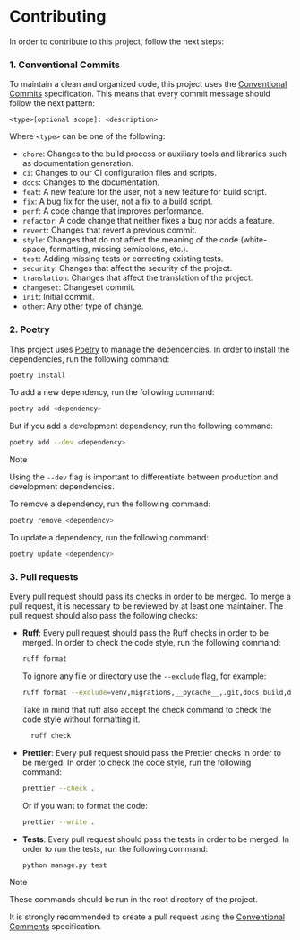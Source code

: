 # Contributing

In order to contribute to this project, follow the next steps:

### 1. Conventional Commits

To maintain a clean and organized code, this project uses
the [Conventional Commits](https://www.conventionalcommits.org/en/v1.0.0/) specification. This means that every commit
message should follow the next pattern:

```
<type>[optional scope]: <description>
```

Where `<type>` can be one of the following:

- `chore`: Changes to the build process or auxiliary tools and libraries such as documentation generation.
- `ci`: Changes to our CI configuration files and scripts.
- `docs`: Changes to the documentation.
- `feat`: A new feature for the user, not a new feature for build script.
- `fix`: A bug fix for the user, not a fix to a build script.
- `perf`: A code change that improves performance.
- `refactor`: A code change that neither fixes a bug nor adds a feature.
- `revert`: Changes that revert a previous commit.
- `style`: Changes that do not affect the meaning of the code (white-space, formatting, missing semicolons, etc.).
- `test`: Adding missing tests or correcting existing tests.
- `security`: Changes that affect the security of the project.
- `translation`: Changes that affect the translation of the project.
- `changeset`: Changeset commit.
- `init`: Initial commit.
- `other`: Any other type of change.

### 2. Poetry

This project uses [Poetry](https://python-poetry.org/) to manage the dependencies. In order to install the dependencies,
run the following command:

```bash
poetry install
```

To add a new dependency, run the following command:

```bash
poetry add <dependency>
```

But if you add a development dependency, run the following command:

```bash
poetry add --dev <dependency>
```

> [!NOTE]
> Using the `--dev` flag is important to differentiate between production and development dependencies.

To remove a dependency, run the following command:

```bash
poetry remove <dependency>
```

To update a dependency, run the following command:

```bash
poetry update <dependency>
```

### 3. Pull requests

Every pull request should pass its checks in order to be merged. To merge a pull request, it is necessary to be reviewed
by at least one maintainer. The pull request should also pass the following checks:

- **Ruff**: Every pull request should pass the Ruff checks in order to be merged. In order to check the code style, run the
  following command:
  ```bash
  ruff format
  ```
  To ignore any file or directory use the `--exclude` flag, for example:
  ```bash
  ruff format --exclude=venv,migrations,__pycache__,.git,docs,build,dist
  ```
  Take in mind that ruff also accept the check command to check the code style without formatting it.
  ```bash
    ruff check
    ```
- **Prettier**: Every pull request should pass the Prettier checks in order to be merged. In order to check the code style,
  run the following command:
  ```bash
  prettier --check .
  ```
  Or if you want to format the code:
  ```bash
  prettier --write .
  ```
- **Tests**: Every pull request should pass the tests in order to be merged. In order to run the tests, run the following
  command:
  ```bash
  python manage.py test
  ```
> [!NOTE]
> These commands should be run in the root directory of the project.

It is strongly recommended to create a pull request using
the [Conventional Comments](https://conventionalcomments.org/) specification.
